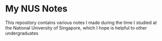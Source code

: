 # My NUS Notes

This repository contains various notes I made during the time I studied at the National University of Singapore, which I hope is helpful to other undergraduates